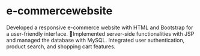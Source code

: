 # e-commercewebsite
Developed a responsive e-commerce website with HTML and Bootstrap for a user-friendly interface. Implemented server-side functionalities with JSP and managed the database with MySQL. Integrated user authentication, product search, and shopping cart features.
